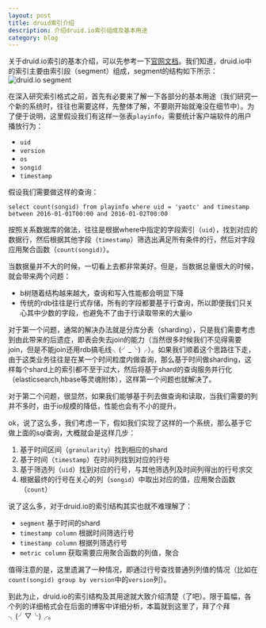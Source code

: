 ```yaml
---
layout: post
title: druid索引介绍
description: 介绍druid.io索引组成及基本用途
category: blog
---
```


关于druid.io索引的基本介绍，可以先参考一下[官网文档][1]。我们知道，druid.io中的索引主要由索引段（segment）组成，segment的结构如下所示：
![druid.io segment](http://druid.io/docs/img/druid-column-types.png)

在深入研究索引格式之前，首先有必要来了解一下各部分的基本用途（我们研究一个新的系统时，往往也需要这样，先整体了解，不要刚开始就淹没在细节中）。为了便于说明，这里假设我们有这样一张表`playinfo`，需要统计客户端软件的用户播放行为：

* `uid`
* `version`
* `os`
* `songid`
* `timestamp`

假设我们需要做这样的查询：

`select count(songid) from playinfo where uid = 'yaotc' and timestamp between 2016-01-01T00:00 and 2016-01-02T00:00`

按照关系数据库的做法，往往是根据where中指定的字段索引（`uid`），找到对应的数据行，然后根据其他字段（`timestamp`）筛选出满足所有条件的行，然后对字段应用聚合函数（`count(songid)`）。

当数据量并不大的时候，一切看上去都非常美好。但是，当数据总量很大的时候，就会带来两个问题：
<ul>
    <li>b树随着结构越来越大，查询和写入性能都会明显下降</li>
    <li>传统的rdb往往是行式存储，所有的字段都要基于行查询，所以即便我们只关心其中少数的字段，也避免不了由于行读取带来的大量io</li>
</ul>

对于第一个问题，通常的解决办法就是分库分表（sharding），只是我们需要考虑到由此带来的后遗症，即表会失去join的能力（当然很多时候我们不见得需要join，但是不能join还用rdb搞毛线╮(╯_╰)╭）。如果我们顺着这个思路往下走，由于这类业务往往是在某一个时间粒度内做查询，那么基于时间做sharding，这样每个shard上的索引都不至于过大，然后将基于shard的查询服务并行化（elasticsearch,hbase等灵魂附体），这样第一个问题也就解决了。

对于第二个问题，很显然，如果我们能够基于列去做查询和读取，当我们需要的列并不多时，由于io规模的降低，性能也会有不小的提升。

ok，说了这么多，我们考虑一下，假如我们实现了这样的一个系统，那么基于它做上面的sql查询，大概就会是这样几步：
1. 基于时间区间（`granularity`）找到相应的shard
2. 基于时间（`timestamp`）在时间列找到对应的行号
3. 基于筛选列（`uid`）找到对应的行号，与其他筛选列及时间列得出的行号求交
4. 根据最终的行号在关心的列（`songid`）中取出对应的值，应用聚合函数（`count`）

说了这么多，对于druid.io的索引结构其实也就不难理解了：

* `segment` 基于时间的shard
* `timestamp column` 根据时间筛选行号
* `timestamp column` 根据列筛选行号 
* `metric column` 获取需要应用聚合函数的列值，聚合

值得注意的是，这里遗漏了一种情况，即通过行号查找普通列列值的情况（比如在`count(songid) group by version`中的`version`列）。

到此为止，druid.io的索引结构及其用途就大致介绍清楚（了吧）。限于篇幅，各个列的详细格式会在后面的博客中详细分析，本篇就到这里了，拜了个拜╮(╯▽╰)╭。

[Yaotc]:    http://yaotec.info  "Yaotc"
[1]:   http://druid.io/docs/latest/design/segments.html "druid.io segments"